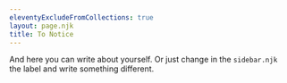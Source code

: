 ```yaml
---
eleventyExcludeFromCollections: true
layout: page.njk
title: To Notice
---
```


And here you can write about yourself. Or just change in the `sidebar.njk` the label and write something different.
